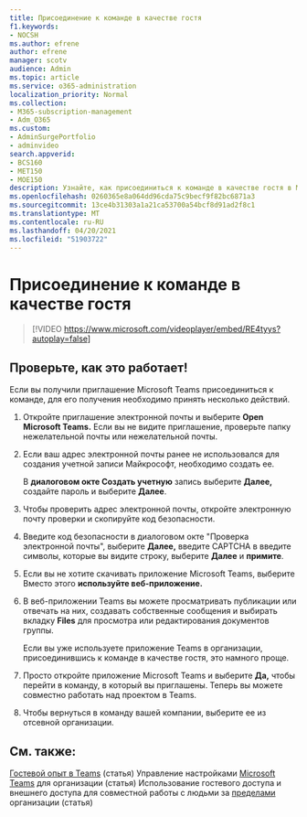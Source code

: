 ```yaml
---
title: Присоединение к команде в качестве гостя
f1.keywords:
- NOCSH
ms.author: efrene
author: efrene
manager: scotv
audience: Admin
ms.topic: article
ms.service: o365-administration
localization_priority: Normal
ms.collection:
- M365-subscription-management
- Adm_O365
ms.custom:
- AdminSurgePortfolio
- adminvideo
search.appverid:
- BCS160
- MET150
- MOE150
description: Узнайте, как присоединиться к команде в качестве гостя в Microsoft Teams.
ms.openlocfilehash: 0260365e8a064dd96cda75c9becf9f82bc6871a3
ms.sourcegitcommit: 13ce4b31303a1a21ca53700a54bcf8d91ad2f8c1
ms.translationtype: MT
ms.contentlocale: ru-RU
ms.lasthandoff: 04/20/2021
ms.locfileid: "51903722"
---
```

# <a name="join-a-team-as-a-guest"></a>Присоединение к команде в качестве гостя

> [!VIDEO https://www.microsoft.com/videoplayer/embed/RE4tyys?autoplay=false]

## <a name="try-it"></a>Проверьте, как это работает!

Если вы получили приглашение Microsoft Teams присоединиться к команде, для его получения необходимо принять несколько действий.

1. Откройте приглашение электронной почты и выберите **Open Microsoft Teams.** Если вы не видите приглашение, проверьте папку нежелательной почты или нежелательной почты.
  1. Если ваш адрес электронной почты ранее не использовался для создания учетной записи Майкрософт, необходимо создать ее.

     В  **диалоговом окте Создать учетную**  запись выберите  **Далее,** создайте пароль и выберите  **Далее**.
  1. Чтобы проверить адрес электронной почты, откройте электронную почту проверки и скопируйте код безопасности.
  1. Введите код безопасности  в диалоговом окте "Проверка электронной почты", выберите **Далее,** введите CAPTCHA в введите символы, которые вы видите строку, выберите **Далее** и **примите**. 
1. Если вы не хотите скачивать приложение Microsoft Teams, выберите Вместо этого **используйте веб-приложение.**
1. В веб-приложении Teams вы можете просматривать публикации или отвечать на них, создавать собственные сообщения и выбирать вкладку  **Files**  для просмотра или редактирования документов группы.

    Если вы уже используете приложение Teams в организации, присоединившись к команде в качестве гостя, это намного проще.

1. Просто откройте приложение Microsoft Teams и выберите  **Да,**  чтобы перейти в команду, в который вы приглашены.  Теперь вы можете совместно работать над проектом в Teams.
2. Чтобы вернуться в команду вашей компании, выберите  ее из отсевной организации.

## <a name="related-content"></a>См. также:

[Гостевой опыт в Teams](https://docs.microsoft.com/microsoftteams/guest-experience) (статья) Управление настройками [Microsoft Teams](https://docs.microsoft.com/microsoftteams/enable-features-office-365) для организации (статья) Использование гостевого доступа и внешнего доступа для совместной работы с людьми за [пределами](https://docs.microsoft.com/microsoftteams/communicate-with-users-from-other-organizations) организации (статья)

